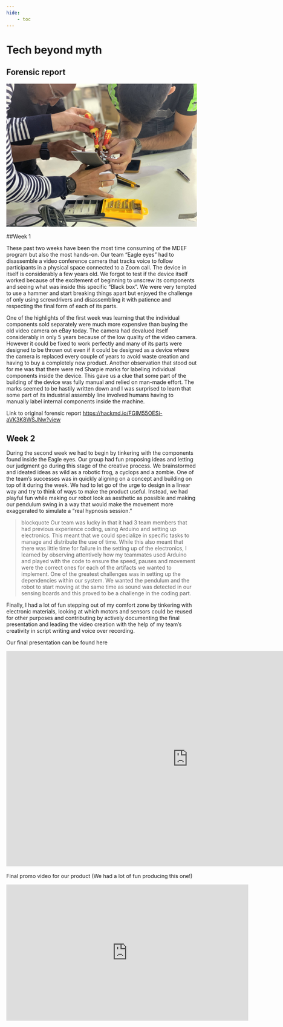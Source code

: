 ```yaml
---
hide:
    - toc
---
```


# Tech beyond myth

## Forensic report

![](../images/MT01/forensic.jpg)

##Week 1

These past two weeks have been the most time consuming of the MDEF program but also the most hands-on. Our team “Eagle eyes” had to disassemble a video conference camera that tracks voice to follow participants in a physical space connected to a Zoom call. The device in itself is considerably a few years old. We forgot to test if the device itself worked because of the excitement of beginning to unscrew its components and seeing what was inside this specific “Black box”. We were very tempted to use a hammer and start breaking things apart but enjoyed the challenge of only using screwdrivers and disassembling it with patience and respecting the final form of each of its parts.

One of the highlights of the first week was learning that the individual components sold separately were much more expensive than buying the old video camera on eBay today. The camera had devalued itself considerably in only 5 years because of the low quality of the video camera. However it could be fixed to work perfectly and many of its parts were designed to be thrown out even if it could be designed as a device where the camera is replaced every couple of years to avoid waste creation and having to buy a completely new product. Another observation that stood out for me was that there were red Sharpie marks for labeling individual components inside the device. This gave us a clue that some part of the building of the device was fully manual and relied on man-made effort. The marks seemed to be hastily written down and I was surprised to learn that some part of its industrial assembly line involved humans having to manually label internal components inside the machine.

Link to original forensic report
https://hackmd.io/FGIM55OESi-aVK3K8WSJNw?view

## Week 2
During the second week we had to begin by tinkering with the components found inside the Eagle eyes. Our group had fun proposing ideas and letting our judgment go during this stage of the creative process. We brainstormed and ideated ideas as wild as a robotic frog, a cyclops and a zombie. One of the team’s successes was in quickly aligning on a concept and building on top of it during the week. We had to let go of the urge to design in a linear way and try to think of ways to make the product useful. Instead, we had playful fun while making our robot look as aesthetic as possible and making our pendulum swing in a way that would make the movement more exaggerated to simulate a “real hypnosis session.”

>blockquote
Our team was lucky in that it had 3 team members that had previous experience coding, using Arduino and setting up electronics. This meant that we could specialize in specific tasks to manage and distribute the use of time. While this also meant that there was little time for failure in the setting up of the electronics, I learned by observing attentively how my teammates used Arduino and played with the code to ensure the speed, pauses and movement were the correct ones for each of the artifacts we wanted to implement. One of the greatest challenges was in setting up the dependencies within our system. We wanted the pendulum and the robot to start moving at the same time as sound was detected in our sensing boards and this proved to be a challenge in the coding part.

Finally, I had a lot of fun stepping out of my comfort zone by tinkering with electronic materials, looking at which motors and sensors could be reused for other purposes and contributing by actively documenting the final presentation and leading the video creation with the help of my team’s creativity in script writing and voice over recording.

Our final presentation can be found here
<iframe src="https://docs.google.com/presentation/d/e/2PACX-1vTTQO_XSIxVUyx1t2SV1jZkZ3d_LaPaoD0acKGtcLQjWj1S_JzVHuQOAZpkNnTIJoewtk_96gw2rgTW/embed?start=false&loop=false&delayms=3000" frameborder="0" width="960" height="569" allowfullscreen="true" mozallowfullscreen="true" webkitallowfullscreen="true"></iframe>

Final promo video for our product (We had a lot of fun producing this one!)
<iframe width="640" height="360" src="https://www.youtube.com/embed/E9ExftAZnVA" title="Tech beyond Myth - Almost useless machine" frameborder="0" allow="accelerometer; autoplay; clipboard-write; encrypted-media; gyroscope; picture-in-picture" allowfullscreen></iframe>
